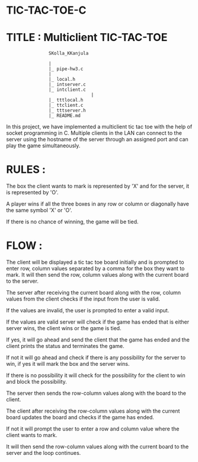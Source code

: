 # TIC-TAC-TOE-C
 
# TITLE : Multiclient TIC-TAC-TOE

					SKolla_KKanjula
				
					|  
					|_ pipe-hw3.c
					|  
					|_ local.h  
					|_ intserver.c 
					|_ intclient.c  
                                    |
					|_ tttlocal.h
					|_ ttclient.c
					|_ tttserver.h
					|_ README.md    
					
	
  
In this project, we have implemented a multiclient tic tac toe with the help of socket programming in C. Multiple clients in the LAN can connect to the server using the hostname of the server through an assigned port and can play the game simultaneously. 

# RULES :

The box the client wants to mark is represented by 'X' and for the server, it is represented by 'O'.

A player wins if all the three boxes in any row or column or diagonally have the same symbol 'X' or 'O'.

If there is no chance of winning, the game will be tied.

# FLOW : 

The client will be displayed a tic tac toe board initially and is prompted to enter row, column values separated by a comma for the box they want to mark. It will then send the row, column values along with the current board to the server. 

The server after receiving the current board along with the row, column values from the client checks if the input from the user is valid.

If the values are invalid, the user is prompted to enter a valid input.

If the values are valid server will check if the game has ended that is either server wins, the client wins or the game is tied.

If yes, it will go ahead and send the client that the game has ended and the client prints the status and terminates the game.

If not it will go ahead and check if there is any possibility for the server to win, if yes it will mark the box and the server wins.

If there is no possibility it will check for the possibility for the client to win and block the possibility.

The server then sends the row-column values along with the board to the client. 

The client after receiving the row-column values along with the current board updates the board and checks if the game has ended.

If not it will prompt the user to enter a row and column value where the client wants to mark.

It will then send the row-column values along with the current board to the server and the loop continues.
  
